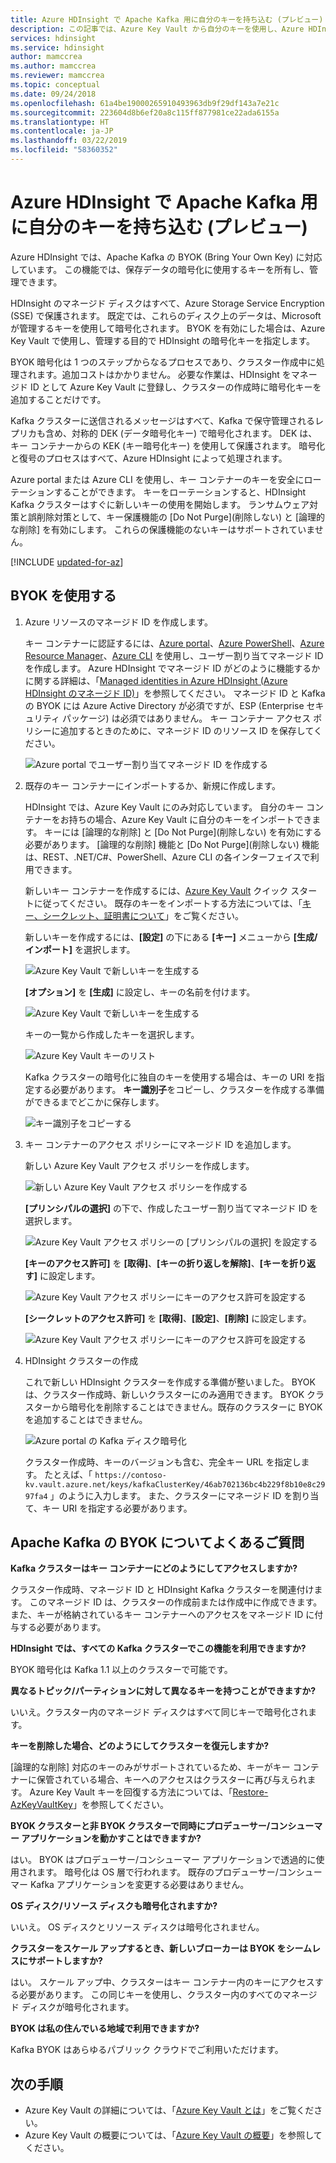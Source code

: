 ```yaml
---
title: Azure HDInsight で Apache Kafka 用に自分のキーを持ち込む (プレビュー)
description: この記事では、Azure Key Vault から自分のキーを使用し、Azure HDInsight で Apache Kafka に保存されているデータを暗号化する方法について説明します。
services: hdinsight
ms.service: hdinsight
author: mamccrea
ms.author: mamccrea
ms.reviewer: mamccrea
ms.topic: conceptual
ms.date: 09/24/2018
ms.openlocfilehash: 61a4be19000265910493963db9f29df143a7e21c
ms.sourcegitcommit: 223604d8b6ef20a8c115ff877981ce22ada6155a
ms.translationtype: HT
ms.contentlocale: ja-JP
ms.lasthandoff: 03/22/2019
ms.locfileid: "58360352"
---
```

# <a name="bring-your-own-key-for-apache-kafka-on-azure-hdinsight-preview"></a>Azure HDInsight で Apache Kafka 用に自分のキーを持ち込む (プレビュー)

Azure HDInsight では、Apache Kafka の BYOK (Bring Your Own Key) に対応しています。 この機能では、保存データの暗号化に使用するキーを所有し、管理できます。 

HDInsight のマネージド ディスクはすべて、Azure Storage Service Encryption (SSE) で保護されます。 既定では、これらのディスク上のデータは、Microsoft が管理するキーを使用して暗号化されます。 BYOK を有効にした場合は、Azure Key Vault で使用し、管理する目的で HDInsight の暗号化キーを指定します。 

BYOK 暗号化は 1 つのステップからなるプロセスであり、クラスター作成中に処理されます。追加コストはかかりません。 必要な作業は、HDInsight をマネージド ID として Azure Key Vault に登録し、クラスターの作成時に暗号化キーを追加することだけです。

Kafka クラスターに送信されるメッセージはすべて、Kafka で保守管理されるレプリカも含め、対称的 DEK (データ暗号化キー) で暗号化されます。 DEK は、キー コンテナーからの KEK (キー暗号化キー) を使用して保護されます。 暗号化と復号のプロセスはすべて、Azure HDInsight によって処理されます。 

Azure portal または Azure CLI を使用し、キー コンテナーのキーを安全にローテーションすることができます。 キーをローテーションすると、HDInsight Kafka クラスターはすぐに新しいキーの使用を開始します。 ランサムウェア対策と誤削除対策として、キー保護機能の [Do Not Purge]\(削除しない\) と [論理的な削除] を有効にします。 これらの保護機能のないキーはサポートされていません。

[!INCLUDE [updated-for-az](../../../includes/updated-for-az.md)]

## <a name="get-started-with-byok"></a>BYOK を使用する

1. Azure リソースのマネージド ID を作成します。

   キー コンテナーに認証するには、[Azure portal](../../active-directory/managed-identities-azure-resources/how-to-manage-ua-identity-portal.md)、[Azure PowerShell](../../active-directory/managed-identities-azure-resources/how-to-manage-ua-identity-powershell.md)、[Azure Resource Manager](../../active-directory/managed-identities-azure-resources/how-to-manage-ua-identity-arm.md)、[Azure CLI](../../active-directory/managed-identities-azure-resources/how-to-manage-ua-identity-cli.md) を使用し、ユーザー割り当てマネージド ID を作成します。 Azure HDInsight でマネージド ID がどのように機能するかに関する詳細は、「[Managed identities in Azure HDInsight (Azure HDInsight のマネージド ID)](../hdinsight-managed-identities.md)」を参照してください。 マネージド ID と Kafka の BYOK には Azure Active Directory が必須ですが、ESP (Enterprise セキュリティ パッケージ) は必須ではありません。 キー コンテナー アクセス ポリシーに追加するときのために、マネージド ID のリソース ID を保存してください。

   ![Azure portal でユーザー割り当てマネージド ID を作成する](./media/apache-kafka-byok/user-managed-identity-portal.png)

2. 既存のキー コンテナーにインポートするか、新規に作成します。

   HDInsight では、Azure Key Vault にのみ対応しています。 自分のキー コンテナーをお持ちの場合、Azure Key Vault に自分のキーをインポートできます。 キーには [論理的な削除] と [Do Not Purge]\(削除しない\) を有効にする必要があります。 [論理的な削除] 機能と [Do Not Purge]\(削除しない\) 機能は、REST、.NET/C#、PowerShell、Azure CLI の各インターフェイスで利用できます。

   新しいキー コンテナーを作成するには、[Azure Key Vault](../../key-vault/key-vault-overview.md) クイック スタートに従ってください。 既存のキーをインポートする方法については、「[キー、シークレット、証明書について](../../key-vault/about-keys-secrets-and-certificates.md)」をご覧ください。

   新しいキーを作成するには、**[設定]** の下にある **[キー]** メニューから **[生成/インポート]** を選択します。

   ![Azure Key Vault で新しいキーを生成する](./media/apache-kafka-byok/kafka-create-new-key.png)

   **[オプション]** を **[生成]** に設定し、キーの名前を付けます。

   ![Azure Key Vault で新しいキーを生成する](./media/apache-kafka-byok/kafka-create-a-key.png)

   キーの一覧から作成したキーを選択します。

   ![Azure Key Vault キーのリスト](./media/apache-kafka-byok/kafka-key-vault-key-list.png)

   Kafka クラスターの暗号化に独自のキーを使用する場合は、キーの URI を指定する必要があります。 **キー識別子**をコピーし、クラスターを作成する準備ができるまでどこかに保存します。

   ![キー識別子をコピーする](./media/apache-kafka-byok/kafka-get-key-identifier.png)
   
3. キー コンテナーのアクセス ポリシーにマネージド ID を追加します。

   新しい Azure Key Vault アクセス ポリシーを作成します。

   ![新しい Azure Key Vault アクセス ポリシーを作成する](./media/apache-kafka-byok/add-key-vault-access-policy.png)

   **[プリンシパルの選択]** の下で、作成したユーザー割り当てマネージド ID を選択します。

   ![Azure Key Vault アクセス ポリシーの [プリンシパルの選択] を設定する](./media/apache-kafka-byok/add-key-vault-access-policy-select-principal.png)

   **[キーのアクセス許可]** を **[取得]**、**[キーの折り返しを解除]**、**[キーを折り返す]** に設定します。

   ![Azure Key Vault アクセス ポリシーにキーのアクセス許可を設定する](./media/apache-kafka-byok/add-key-vault-access-policy-keys.png)

   **[シークレットのアクセス許可]** を **[取得]**、**[設定]**、**[削除]** に設定します。

   ![Azure Key Vault アクセス ポリシーにキーのアクセス許可を設定する](./media/apache-kafka-byok/add-key-vault-access-policy-secrets.png)

4. HDInsight クラスターの作成

   これで新しい HDInsight クラスターを作成する準備が整いました。 BYOK は、クラスター作成時、新しいクラスターにのみ適用できます。 BYOK クラスターから暗号化を削除することはできません。既存のクラスターに BYOK を追加することはできません。

   ![Azure portal の Kafka ディスク暗号化](./media/apache-kafka-byok/apache-kafka-byok-portal.png)

   クラスター作成時、キーのバージョンも含む、完全キー URL を指定します。 たとえば、「 `https://contoso-kv.vault.azure.net/keys/kafkaClusterKey/46ab702136bc4b229f8b10e8c2997fa4` 」のように入力します。 また、クラスターにマネージド ID を割り当て、キー URI を指定する必要があります。

## <a name="faq-for-byok-to-apache-kafka"></a>Apache Kafka の BYOK についてよくあるご質問

**Kafka クラスターはキー コンテナーにどのようにしてアクセスしますか?**

   クラスター作成時、マネージド ID と HDInsight Kafka クラスターを関連付けます。 このマネージド ID は、クラスターの作成前または作成中に作成できます。 また、キーが格納されているキー コンテナーへのアクセスをマネージド ID に付与する必要があります。

**HDInsight では、すべての Kafka クラスターでこの機能を利用できますか?**

   BYOK 暗号化は Kafka 1.1 以上のクラスターで可能です。

**異なるトピック/パーティションに対して異なるキーを持つことができますか?**

   いいえ。クラスター内のマネージド ディスクはすべて同じキーで暗号化されます。

**キーを削除した場合、どのようにしてクラスターを復元しますか?**

   [論理的な削除] 対応のキーのみがサポートされているため、キーがキー コンテナーに保管されている場合、キーへのアクセスはクラスターに再び与えられます。 Azure Key Vault キーを回復する方法については、「[Restore-AzKeyVaultKey](/powershell/module/az.keyvault/restore-azkeyvaultkey)」を参照してください。

**BYOK クラスターと非 BYOK クラスターで同時にプロデューサー/コンシューマー アプリケーションを動かすことはできますか?**

   はい。 BYOK はプロデューサー/コンシューマー アプリケーションで透過的に使用されます。 暗号化は OS 層で行われます。 既存のプロデューサー/コンシューマー Kafka アプリケーションを変更する必要はありません。

**OS ディスク/リソース ディスクも暗号化されますか?**

   いいえ。 OS ディスクとリソース ディスクは暗号化されません。

**クラスターをスケール アップするとき、新しいブローカーは BYOK をシームレスにサポートしますか?**

   はい。 スケール アップ中、クラスターはキー コンテナー内のキーにアクセスする必要があります。 この同じキーを使用し、クラスター内のすべてのマネージド ディスクが暗号化されます。

**BYOK は私の住んでいる地域で利用できますか?**

   Kafka BYOK はあらゆるパブリック クラウドでご利用いただけます。

## <a name="next-steps"></a>次の手順

* Azure Key Vault の詳細については、「[Azure Key Vault とは](../../key-vault/key-vault-whatis.md)」をご覧ください。
* Azure Key Vault の概要については、「[Azure Key Vault の概要](../../key-vault/key-vault-overview.md)」を参照してください。

